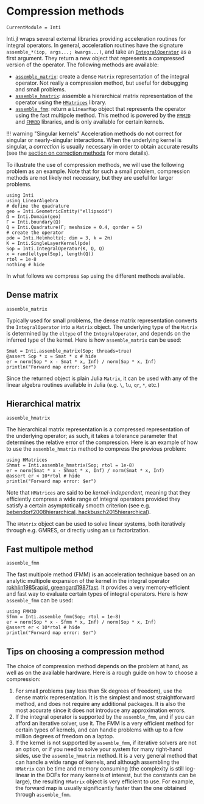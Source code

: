 # Compression methods

```@meta
CurrentModule = Inti
```

Inti.jl wraps several external libraries providing acceleration routines for
integral operators. In general, acceleration routines have the signature
`assemble_*(iop, args...; kwargs...)`, and take an [`IntegralOperator`](@ref) as
a first argument. They return a new object that represents a compressed version
of the operator. The following methods are available:

- [`assemble_matrix`](@ref): create a dense `Matrix` representation of the
  integral operator. Not really a compression method, but useful for debugging
  and small problems.
- [`assemble_hmatrix`](@ref): assemble a hierarchical matrix representation of
  the operator using the
  [`HMatrices`](https://github.com/IntegralEquations/HMatrices.jl) library.
- [`assemble_fmm`](@ref): return a `LinearMap` object that represents the
  operator using the fast multipole method. This method is powered by the
  [`FMM2D`](https://github.com/flatironinstitute/fmm2d/) and
  [`FMM3D`](https://fmm3d.readthedocs.io) libraries, and is only available for
  certain kernels.

!!! warning "Singular kernels"
    Acceleration methods do not correct for singular or nearly-singular
    interactions. When the underlying kernel is singular, a *correction* is
    usually necessary in order to obtain accurate results (see the [section on
    correction methods](@ref "Correction methods") for more details).
  
To illustrate the use of compression methods, we will use the following problem
as an example. Note that for such a small problem, compression methods are not
likely not necessary, but they are useful for larger problems.

```@example compression
using Inti
using LinearAlgebra
# define the quadrature
geo = Inti.GeometricEntity("ellipsoid")
Ω = Inti.Domain(geo)
Γ = Inti.boundary(Ω)
Q = Inti.Quadrature(Γ; meshsize = 0.4, qorder = 5)
# create the operator
pde = Inti.Helmholtz(; dim = 3, k = 2π)
K = Inti.SingleLayerKernel(pde)
Sop = Inti.IntegralOperator(K, Q, Q)
x = rand(eltype(Sop), length(Q))
rtol = 1e-8
nothing # hide
```

In what follows we compress `Sop` using the different methods available.

## Dense matrix

```@docs; canonical = false
assemble_matrix
```

Typically used for small problems, the dense matrix representation converts the
`IntegralOperator` into a `Matrix` object. The underlying type of the `Matrix`
is determined by the `eltype` of the `IntegralOperator`, and depends on the
inferred type of the kernel. Here is how `assemble_matrix` can be used:

```@example compression
Smat = Inti.assemble_matrix(Sop; threads=true)
@assert Sop * x ≈ Smat * x # hide
er = norm(Sop * x - Smat * x, Inf) / norm(Sop * x, Inf)
println("Forward map error: $er")
```

Since the returned object is plain Julia `Matrix`, it can be used with any of
the linear algebra routines available in Julia (e.g. `\`, `lu`, `qr`, `*`, etc.)

## Hierarchical matrix

```@docs; canonical = false
assemble_hmatrix
```

The hierarchical matrix representation is a compressed representation of the
underlying operator; as such, it takes a tolerance parameter that determines the
relative error of the compression. Here is an example of how to use the
`assemble_hmatrix` method to compress the previous problem:

```@example compression
using HMatrices
Shmat = Inti.assemble_hmatrix(Sop; rtol = 1e-8)
er = norm(Smat * x - Shmat * x, Inf) / norm(Smat * x, Inf)
@assert er < 10*rtol # hide
println("Forward map error: $er")
```

Note that `HMatrices` are said to be *kernel-independent*, meaning that they
efficiently compress a wide range of integral operators provided they satisfy a
certain asymptotically smooth criterion (see e.g. [bebendorf2008hierarchical,
hackbusch2015hierarchical](@cite)).

The `HMatrix` object can be used to solve linear systems, both iteratively
through e.g. GMRES, or directly using an `LU` factorization.

## Fast multipole method

```@docs; canonical = false
assemble_fmm
```

The fast multipole method (FMM) is an acceleration technique based on an
analytic multipole expansion of the kernel in the integral operator
[rokhlin1985rapid, greengard1987fast](@cite). It provides a very
memory-efficient and fast way to evaluate certain types of integral operators.
Here is how `assemble_fmm` can be used:

```@example compression
using FMM3D
Sfmm = Inti.assemble_fmm(Sop; rtol = 1e-8)
er = norm(Sop * x - Sfmm * x, Inf) / norm(Sop * x, Inf)
@assert er < 10*rtol # hide
println("Forward map error: $er")
```

## Tips on choosing a compression method

The choice of compression method depends on the problem at hand, as well as on
the available hardware. Here is a rough guide on how to choose a compression:

1. For small problems (say less than 5k degrees of freedom), use the dense
   matrix representation. It is the simplest and most straightforward method,
   and does not require any additional packages. It is also the most accurate
   since it does not introduce any approximation errors.
2. If the integral operator is supported by the `assemble_fmm`, and if you can
   afford an iterative solver, use it. The FMM is a very efficient method for
   certain types of kernels, and can handle problems with up to a few million
   degrees of freedom on a laptop.
3. If the kernel is not supported by `assemble_fmm`, if iterative solvers are
   not an option, or if you need to solve your system for many right-hand sides,
   use the `assemble_hmatrix` method. It is a very general method that can
   handle a wide range of kernels, and although assembling the `HMatrix` can be
   time and memory consuming (the complexity is still log-linear in the DOFs for
   many kernels of interest, but the constants can be large), the resulting
   `HMatrix` object is very efficient to use. For example, the forward map is
   usually significantly faster than the one obtained through `assemble_fmm`.
